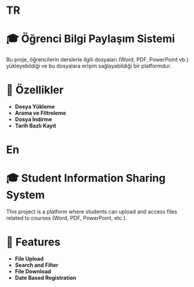 # TR
# **🎓 Öğrenci Bilgi Paylaşım Sistemi**

Bu proje, öğrencilerin derslerle ilgili dosyaları (Word, PDF, PowerPoint vb.) yükleyebildiği ve bu dosyalara erişim sağlayabildiği bir platformdur.

# **📂 Özellikler**
- **Dosya Yükleme**
- **Arama ve Filtreleme**
- **Dosya İndirme**
- **Tarih Bazlı Kayıt**

# En
# **🎓 Student Information Sharing System**

This project is a platform where students can upload and access files related to courses (Word, PDF, PowerPoint, etc.).

# **📂 Features**
- **File Upload**
- **Search and Filter**
- **File Download**
- **Date Based Registration**
